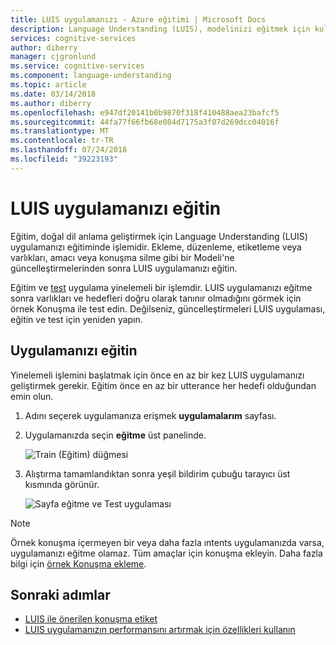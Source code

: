 ```yaml
---
title: LUIS uygulamanızı - Azure eğitimi | Microsoft Docs
description: Language Understanding (LUIS), modelinizi eğitmek için kullanın.
services: cognitive-services
author: diberry
manager: cjgronlund
ms.service: cognitive-services
ms.component: language-understanding
ms.topic: article
ms.date: 03/14/2018
ms.author: diberry
ms.openlocfilehash: e947df20141b0b9870f318f410488aea23bafcf5
ms.sourcegitcommit: 44fa77f66fb68e084d7175a3f07d269dcc04016f
ms.translationtype: MT
ms.contentlocale: tr-TR
ms.lasthandoff: 07/24/2018
ms.locfileid: "39223193"
---
```

# <a name="train-your-luis-app"></a>LUIS uygulamanızı eğitin

Eğitim, doğal dil anlama geliştirmek için Language Understanding (LUIS) uygulamanızı eğitiminde işlemidir. Ekleme, düzenleme, etiketleme veya varlıkları, amacı veya konuşma silme gibi bir Modeli'ne güncelleştirmelerinden sonra LUIS uygulamanızı eğitin. 

<!--
When you train a LUIS app by example, LUIS generalizes from the examples you have labeled, and it learns to recognize the relevant intents and entities. This teaches LUIS to improve classification accuracy in the future. -->

Eğitim ve [test](luis-concept-test.md) uygulama yinelemeli bir işlemdir. LUIS uygulamanızı eğitme sonra varlıkları ve hedefleri doğru olarak tanınır olmadığını görmek için örnek Konuşma ile test edin. Değilseniz, güncelleştirmeleri LUIS uygulaması, eğitin ve test için yeniden yapın. 

## <a name="train-your-app"></a>Uygulamanızı eğitin
Yinelemeli işlemini başlatmak için önce en az bir kez LUIS uygulamanızı geliştirmek gerekir. Eğitim önce en az bir utterance her hedefi olduğundan emin olun.

1. Adını seçerek uygulamanıza erişmek **uygulamalarım** sayfası. 

2. Uygulamanızda seçin **eğitme** üst panelinde. 

    ![Train (Eğitim) düğmesi](./media/luis-how-to-train/train-button.png)

3. Alıştırma tamamlandıktan sonra yeşil bildirim çubuğu tarayıcı üst kısmında görünür.

    ![Sayfa eğitme ve Test uygulaması](./media/luis-how-to-train/train-success.png)

<!-- The following note refers to what might cause the error message "Training failed: FewLabels for model: <ModelName>" -->

>[!NOTE]
>Örnek konuşma içermeyen bir veya daha fazla ıntents uygulamanızda varsa, uygulamanızı eğitme olamaz. Tüm amaçlar için konuşma ekleyin. Daha fazla bilgi için [örnek Konuşma ekleme](luis-how-to-add-example-utterances.md).

## <a name="next-steps"></a>Sonraki adımlar

* [LUIS ile önerilen konuşma etiket](luis-how-to-review-endoint-utt.md) 
* [LUIS uygulamanızın performansını artırmak için özellikleri kullanın](luis-how-to-add-features.md) 